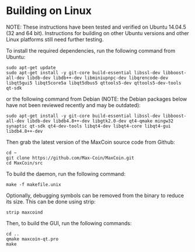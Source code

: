 Building on Linux
=================

NOTE: These instructions have been tested and verified on Ubuntu 14.04.5 (32 and 64 bit).  Instructions for building on other Ubuntu versions and other Linux platforms still need further testing.

To install the required dependencies, run the following command from Ubuntu:

```
sudo apt-get update
sudo apt-get install -y git-core build-essential libssl-dev libboost-all-dev libdb-dev libdb++-dev libminiupnpc-dev libqrencode-dev libqt5gui5 libqt5core5a libqt5dbus5 qttools5-dev qttools5-dev-tools qt-sdk
```

or the following command from Debian (NOTE: the Debian packages below have not been reviewed recently and may be outdated):

```
sudo apt-get install -y git-core build-essential libssl-dev libboost-all-dev libdb-dev libdb4.8++-dev libgtk2.0-dev qt4-qmake mingw32 synaptic qt-sdk qt4-dev-tools libqt4-dev libqt4-core libqt4-gui libdb4.8++-dev
```

Then grab the latest version of the MaxCoin source code from Github:

```
cd ~
git clone https://github.com/Max-Coin/MaxCoin.git
cd MaxCoin/src
```

To build the daemon, run the following command:

```
make -f makefile.unix
```

Optionally, debugging symbols can be removed from the binary to reduce its size. This can be done using strip:

```
strip maxcoind
```

Then, to build the GUI, run the following commands:

```
cd ..
qmake maxcoin-qt.pro
make
